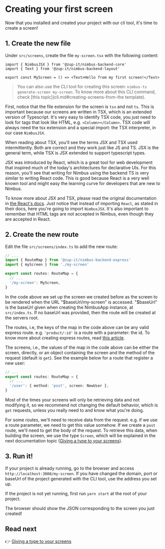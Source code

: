 # Creating your first screen
Now that you installed and created your project with our cli tool, it's time to create a screen!

## 1. Create the new file
Under `src/screens`, create the file `my-screen.tsx` with the following content:
```tsx
import { NimbusJSX } from '@zup-it/nimbus-backend-core'
import { Text } from '@zup-it/nimbus-backend-layout'

export const MyScreen = () => <Text>Hello from my first screen!</Text>
```

> You can also use the CLI tool for creating this screen: `nimbus-ts generate-screen my-screen`. To know more about
this CLI command, check [this topic](cli.md#creating-screens-from-the template).

First, notice that the file extension for the screen is `tsx` and not `ts`. This is important because our screens are
written in TSX, which is an extended version of Typescript. It's very easy to identify TSX code, you just need to look
for tags that look like HTML, e.g. `<Column></Column>`. TSX code will always need the tsx extension and a special
import: the TSX interpreter, in our case `NimbusJSX`.

When reading about TSX, you'll see the terms JSX and TSX used intermittently. Both are correct and they work just like
JS and TS. JSX is the general term, while TSX is JSX extended to support typescript types.

JSX was introduced by React, which is a great tool for web development that inspired much of the today's architectures
for declarative UIs. For this reason, you'll see that writing for Nimbus using the backend TS is very similar to writing
React code. This is good because React is a very well known tool and might easy the learning curve for developers that
are new to Nimbus.

[comment]: <> (The previous example should use a Fragment and this paragraph should talk about it. Copy it from the beagle backend ts docs.)

To know more about JSX and TSX, please read the original documentation in
[the React's docs](https://reactjs.org/docs/jsx-in-depth.html). Just notice that instead of importing `React`,
as stated in their docs, here you're going to import `NimbusJSX`. It's also important to remember that HTML tags are
not accepted in Nimbus, even though they are accepted in React.

## 2. Create the new route
Edit the file `src/screens/index.ts` to add the new route:

```typescript
// ...
import { RouteMap } from '@zup-it/nimbus-backend-express'
import { myScreen } from './my-screen'

export const routes: RouteMap = {
  // ...
  '/my-screen': MyScreen,
}
```

In the code above we set up the screen we created before as the screen to be rendered when the URL "$baseUrl/my-screen"
is accessed. "$baseUrl" is the baseUrl given when creating the NimbusApp instance, at `src/index.ts`. If no baseUrl
was provided, then the route will be created at the servers root.

The routes, i.e, the keys of the map in the code above can be any valid express route. e.g. `'product/:id'` is a route
with a parameter: the id. To know more about creating express routes, read
[this article](http://expressjs.com/en/guide/routing.html).

The screens, i.e., the values of the map in the code above can be either the screen, directly, or an object containing
the screen and the method of the request (default is `get`). See the example below for a route that register a new
user:

```typescript
// ...
export const routes: RouteMap = {
  // ...
  '/user': { method: 'post', screen: NewUser },
}
```

Most of the times your screens will only be retrieving data and not modifying it, so we recommend not changing the
default behavior, which is `get` requests, unless you really need to and know what you're doing.

For some routes, we'll need to receive data from the request. e.g. if we use a route parameter, we need to get this
value somehow. If we create a `post` route, we'll need to get the body of the request. To retrieve this data, when
building the screen, we use the type `Screen`, which will be explained in the next documentation topic
([Giving a type to your screens](screen-type.md)).

## 3. Run it!
If your project is already running, go to the browser and access `http://localhost:3000/my-screen`. If you have
changed the domain, port or baseUrl of the project generated with the CLI tool, use the address you set up.

If the project is not yet running, first run `yarn start` at the root of your project.

The browser should show the JSON corresponding to the screen you just created!

## Read next
:point_right: [Giving a type to your screens](screen-type.md)
